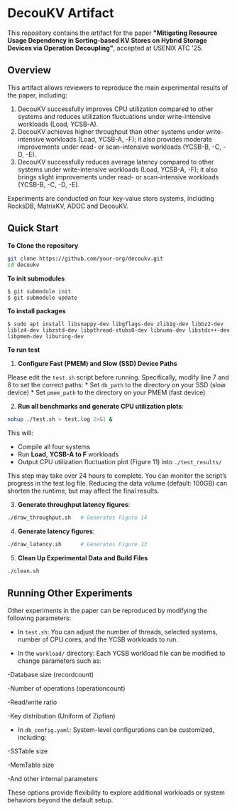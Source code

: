 # DecouKV Artifact

This repository contains the artifact for the paper **"Mitigating Resource Usage Dependency in Sorting-based KV Stores on Hybrid Storage Devices via Operation Decoupling"**, accepted at USENIX ATC '25.

## Overview

This artifact allows reviewers to reproduce the main experimental results of the paper, including:

1. DecouKV successfully improves CPU utilization compared to other systems and reduces utilization fluctuations under write-intensive workloads (Load, YCSB-A).
2. DecouKV achieves higher throughput than other systems under write-intensive workloads (Load, YCSB-A, -F); it also provides moderate improvements under read- or scan-intensive workloads (YCSB-B, -C, -D, -E).
3. DecouKV successfully reduces average latency compared to other systems under write-intensive workloads (Load, YCSB-A, -F);  it also brings slight improvements under read- or scan-intensive workloads (YCSB-B, -C, -D, -E).

Experiments are conducted on four key-value store systems, including RocksDB, MatrixKV, ADOC and DecouKV.

## Quick Start
**To Clone the repository**

```bash
git clone https://github.com/your-org/decoukv.git
cd decoukv
```

**To init submodules**

```
$ git submodule init
$ git submodule update
```
**To install packages**

```
$ sudo apt install libsnappy-dev libgflags-dev zlib1g-dev libbz2-dev liblz4-dev libzstd-dev libpthread-stubs0-dev libnuma-dev libstdc++-dev libpmem-dev liburing-dev
```

**To run test**
1. **Configure Fast (PMEM) and Slow (SSD) Device Paths**

Please edit the `test.sh` script before running.
Specifically, modify line 7 and 8 to set the correct paths:
    * Set `db_path` to the directory on your SSD (slow device)
    * Set `pmem_path` to the directory on your PMEM (fast device)

2. **Run all benchmarks and generate CPU utilization plots**:

```bash
nohup ./test.sh > test.log 2>&1 &
```
This will:
- Compile all four systems
- Run **Load**, **YCSB-A to F** workloads
- Output CPU utilization fluctuation plot (Figure 11) into `./test_results/`

This step may take over 24 hours to complete. You can monitor the script’s progress in the test.log file.
Reducing the data volume (default: 100GB) can shorten the runtime, but may affect the final results.

3. **Generate throughput latency figures**:

```bash
./draw_throughput.sh   # Generates Figure 14
```

4. **Generate latency figures**:

```bash
./draw_latency.sh      # Generates Figure 13
```

5. **Clean Up Experimental Data and Build Files**

```bash
./clean.sh 
```

## Running Other Experiments

Other experiments in the paper can be reproduced by modifying the following parameters:

* In `test.sh`:
You can adjust the number of threads, selected systems, number of CPU cores, and the YCSB workloads to run.

* In the `workload/` directory:
Each YCSB workload file can be modified to change parameters such as:

-Database size (recordcount)

-Number of operations (operationcount)

-Read/write ratio

-Key distribution (Uniform of Zipfian)

* In `db_config.yaml`:
System-level configurations can be customized, including:

-SSTable size

-MemTable size

-And other internal parameters

These options provide flexibility to explore additional workloads or system behaviors beyond the default setup.